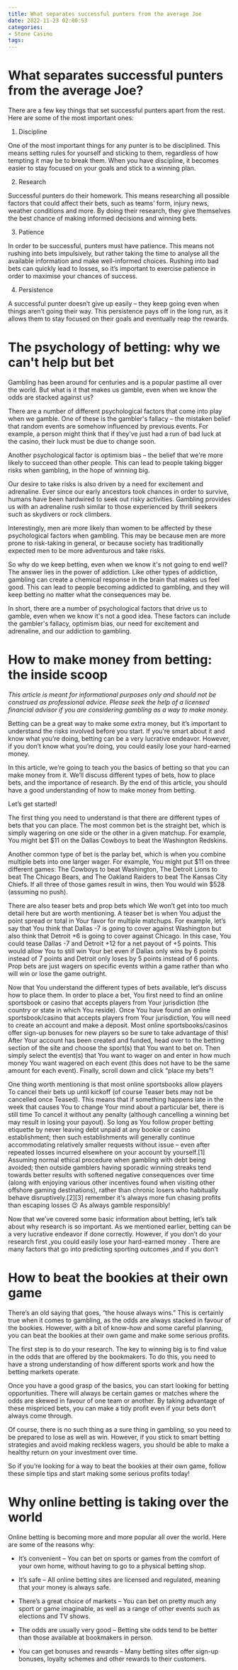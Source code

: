 ```yaml
---
title: What separates successful punters from the average Joe
date: 2022-11-23 02:00:53
categories:
- Stone Casino
tags:
---
```



#  What separates successful punters from the average Joe?

There are a few key things that set successful punters apart from the rest. Here are some of the most important ones:

1) Discipline

One of the most important things for any punter is to be disciplined. This means setting rules for yourself and sticking to them, regardless of how tempting it may be to break them. When you have discipline, it becomes easier to stay focused on your goals and stick to a winning plan.

2) Research

Successful punters do their homework. This means researching all possible factors that could affect their bets, such as teams’ form, injury news, weather conditions and more. By doing their research, they give themselves the best chance of making informed decisions and winning bets.

3) Patience

In order to be successful, punters must have patience. This means not rushing into bets impulsively, but rather taking the time to analyse all the available information and make well-informed choices. Rushing into bad bets can quickly lead to losses, so it’s important to exercise patience in order to maximise your chances of success.

4) Persistence

A successful punter doesn’t give up easily – they keep going even when things aren’t going their way. This persistence pays off in the long run, as it allows them to stay focused on their goals and eventually reap the rewards.

#  The psychology of betting: why we can't help but bet

Gambling has been around for centuries and is a popular pastime all over the world. But what is it that makes us gamble, even when we know the odds are stacked against us?

There are a number of different psychological factors that come into play when we gamble. One of these is the gambler's fallacy – the mistaken belief that random events are somehow influenced by previous events. For example, a person might think that if they've just had a run of bad luck at the casino, their luck must be due to change soon.

Another psychological factor is optimism bias – the belief that we're more likely to succeed than other people. This can lead to people taking bigger risks when gambling, in the hope of winning big.

Our desire to take risks is also driven by a need for excitement and adrenaline. Ever since our early ancestors took chances in order to survive, humans have been hardwired to seek out risky activities. Gambling provides us with an adrenaline rush similar to those experienced by thrill seekers such as skydivers or rock climbers.

Interestingly, men are more likely than women to be affected by these psychological factors when gambling. This may be because men are more prone to risk-taking in general, or because society has traditionally expected men to be more adventurous and take risks.

So why do we keep betting, even when we know it's not going to end well? The answer lies in the power of addiction. Like other types of addiction, gambling can create a chemical response in the brain that makes us feel good. This can lead to people becoming addicted to gambling, and they will keep betting no matter what the consequences may be.

In short, there are a number of psychological factors that drive us to gamble, even when we know it's not a good idea. These factors can include the gambler's fallacy, optimism bias, our need for excitement and adrenaline, and our addiction to gambling.

#  How to make money from betting: the inside scoop

*This article is meant for informational purposes only and should not be construed as professional advice. Please seek the help of a licensed financial advisor if you are considering gambling as a way to make money.*

Betting can be a great way to make some extra money, but it’s important to understand the risks involved before you start. If you’re smart about it and know what you’re doing, betting can be a very lucrative endeavor. However, if you don’t know what you’re doing, you could easily lose your hard-earned money.

In this article, we’re going to teach you the basics of betting so that you can make money from it. We’ll discuss different types of bets, how to place bets, and the importance of research. By the end of this article, you should have a good understanding of how to make money from betting.

Let’s get started!

The first thing you need to understand is that there are different types of bets that you can place. The most common bet is the straight bet, which is simply wagering on one side or the other in a given matchup. For example, You might bet $11 on the Dallas Cowboys to beat the Washington Redskins.

Another common type of bet is the parlay bet, which is when you combine multiple bets into one larger wager. For example, You might put $11 on three different games: The Cowboys to beat Washington, The Detroit Lions to beat The Chicago Bears, and The Oakland Raiders to beat The Kansas City Chiefs. If all three of those games result in wins, then You would win $528 (assuming no push).

There are also teaser bets and prop bets which We won’t get into too much detail here but are worth mentioning. A teaser bet is when You adjust the point spread or total in Your favor for multiple matchups. For example, let’s say that You think that Dallas -7 is going to cover against Washington but also think that Detroit +6 is going to cover against Chicago. In this case, You could tease Dallas -7 and Detroit +12 for a net payout of +5 points. This would allow You to still win Your bet even if Dallas only wins by 6 points instead of 7 points and Detroit only loses by 5 points instead of 6 points. Prop bets are just wagers on specific events within a game rather than who will win or lose the game outright.

Now that You understand the different types of bets available, let’s discuss how to place them. In order to place a bet, You first need to find an online sportsbook or casino that accepts players from Your jurisdiction (the country or state in which You reside). Once You have found an online sportsbook/casino that accepts players from Your jurisdiction, You will need to create an account and make a deposit. Most online sportsbooks/casinos offer sign-up bonuses for new players so be sure to take advantage of this! After Your account has been created and funded, head over to the betting section of the site and choose the sport(s) that You want to bet on. Then simply select the event(s) that You want to wager on and enter in how much money You want wagered on each event (this does not have to be the same amount for each event). Finally, scroll down and click “place my bets”!

One thing worth mentioning is that most online sportsbooks allow players To cancel their bets up until kickoff (of course Teaser bets may not be cancelled once Teased). This means that if something happens late in the week that causes You to change Your mind about a particular bet, there is still time To cancel it without any penalty (although cancelling a winning bet may result in losing your payout). So long as You follow proper betting etiquette by never leaving debt unpaid at any bookie or casino establishment; then such establishments will generally continue accommodating relatively smaller requests without issue – even after repeated losses incurred elsewhere on your account by yourself.[1] Assuming normal ethical procedure when gambling with debt being avoided; then outside gamblers having sporadic winning streaks tend towards better results with softened negative consequences over time (along with enjoying various other incentives found when visiting other offshore gaming destinations), rather than chronic losers who habitually behave disruptively.[2][3] remember it's always more fun chasing profits than escaping losses 😉 As always gamble responsibly!


Now that we’ve covered some basic information about betting, let’s talk about why research is so important. As we mentioned earlier, betting can be a very lucrative endeavor if done correctly. However, if you don’t do your research first ,you could easily lose your hard-earned money . There are many factors that go into predicting sporting outcomes ,and if you don’t

#  How to beat the bookies at their own game

There’s an old saying that goes, “the house always wins.” This is certainly true when it comes to gambling, as the odds are always stacked in favour of the bookies. However, with a bit of know-how and some careful planning, you can beat the bookies at their own game and make some serious profits.

The first step is to do your research. The key to winning big is to find value in the odds that are offered by the bookmakers. To do this, you need to have a strong understanding of how different sports work and how the betting markets operate.

Once you have a good grasp of the basics, you can start looking for betting opportunities. There will always be certain games or matches where the odds are skewed in favour of one team or another. By taking advantage of these mispriced bets, you can make a tidy profit even if your bets don’t always come through.

Of course, there is no such thing as a sure thing in gambling, so you need to be prepared to lose as well as win. However, if you stick to smart betting strategies and avoid making reckless wagers, you should be able to make a healthy return on your investment over time.

So if you’re looking for a way to beat the bookies at their own game, follow these simple tips and start making some serious profits today!

#  Why online betting is taking over the world

Online betting is becoming more and more popular all over the world. Here are some of the reasons why:

* It’s convenient – You can bet on sports or games from the comfort of your own home, without having to go to a physical betting shop.

* It’s safe – All online betting sites are licensed and regulated, meaning that your money is always safe.

* There’s a great choice of markets – You can bet on pretty much any sport or game imaginable, as well as a range of other events such as elections and TV shows.

* The odds are usually very good – Betting site odds tend to be better than those available at bookmakers in person.

* You can get bonuses and rewards – Many betting sites offer sign-up bonuses, loyalty schemes and other rewards to their customers.